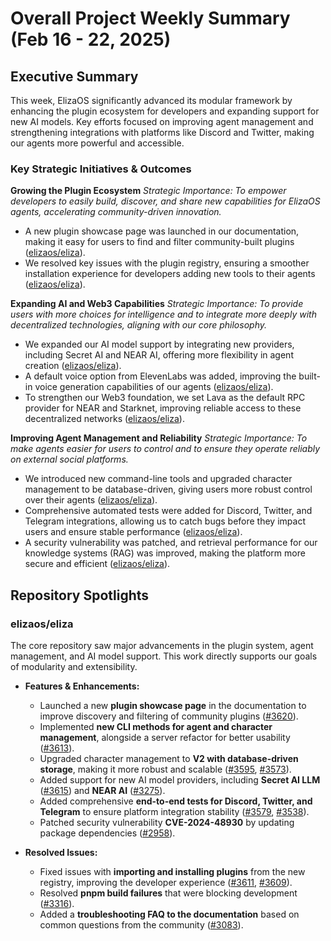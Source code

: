 # Overall Project Weekly Summary (Feb 16 - 22, 2025)

## Executive Summary
This week, ElizaOS significantly advanced its modular framework by enhancing the plugin ecosystem for developers and expanding support for new AI models. Key efforts focused on improving agent management and strengthening integrations with platforms like Discord and Twitter, making our agents more powerful and accessible.

### Key Strategic Initiatives & Outcomes

**Growing the Plugin Ecosystem**
*Strategic Importance: To empower developers to easily build, discover, and share new capabilities for ElizaOS agents, accelerating community-driven innovation.*
- A new plugin showcase page was launched in our documentation, making it easy for users to find and filter community-built plugins ([elizaos/eliza](https://github.com/elizaos/eliza)).
- We resolved key issues with the plugin registry, ensuring a smoother installation experience for developers adding new tools to their agents ([elizaos/eliza](https://github.com/elizaos/eliza)).

**Expanding AI and Web3 Capabilities**
*Strategic Importance: To provide users with more choices for intelligence and to integrate more deeply with decentralized technologies, aligning with our core philosophy.*
- We expanded our AI model support by integrating new providers, including Secret AI and NEAR AI, offering more flexibility in agent creation ([elizaos/eliza](https://github.com/elizaos/eliza)).
- A default voice option from ElevenLabs was added, improving the built-in voice generation capabilities of our agents ([elizaos/eliza](https://github.com/elizaos/eliza)).
- To strengthen our Web3 foundation, we set Lava as the default RPC provider for NEAR and Starknet, improving reliable access to these decentralized networks ([elizaos/eliza](https://github.com/elizaos/eliza)).

**Improving Agent Management and Reliability**
*Strategic Importance: To make agents easier for users to control and to ensure they operate reliably on external social platforms.*
- We introduced new command-line tools and upgraded character management to be database-driven, giving users more robust control over their agents ([elizaos/eliza](https://github.com/elizaos/eliza)).
- Comprehensive automated tests were added for Discord, Twitter, and Telegram integrations, allowing us to catch bugs before they impact users and ensure stable performance ([elizaos/eliza](https://github.com/elizaos/eliza)).
- A security vulnerability was patched, and retrieval performance for our knowledge systems (RAG) was improved, making the platform more secure and efficient ([elizaos/eliza](https://github.com/elizaos/eliza)).

## Repository Spotlights

### elizaos/eliza
The core repository saw major advancements in the plugin system, agent management, and AI model support. This work directly supports our goals of modularity and extensibility.

- **Features & Enhancements:**
  - Launched a new **plugin showcase page** in the documentation to improve discovery and filtering of community plugins ([#3620](https://github.com/elizaos/eliza/pull/3620)).
  - Implemented **new CLI methods for agent and character management**, alongside a server refactor for better usability ([#3613](https://github.com/elizaos/eliza/pull/3613)).
  - Upgraded character management to **V2 with database-driven storage**, making it more robust and scalable ([#3595](https://github.com/elizaos/eliza/pull/3595), [#3573](https://github.com/elizaos/eliza/pull/3573)).
  - Added support for new AI model providers, including **Secret AI LLM** ([#3615](https://github.com/elizaos/eliza/pull/3615)) and **NEAR AI** ([#3275](https://github.com/elizaos/eliza/pull/3275)).
  - Added comprehensive **end-to-end tests for Discord, Twitter, and Telegram** to ensure platform integration stability ([#3579](https://github.com/elizaos/eliza/pull/3579), [#3538](https://github.com/elizaos/eliza/pull/3538)).
  - Patched security vulnerability **CVE-2024-48930** by updating package dependencies ([#2958](https://github.com/elizaos/eliza/pull/2958)).

- **Resolved Issues:**
  - Fixed issues with **importing and installing plugins** from the new registry, improving the developer experience ([#3611](https://github.com/elizaos/eliza/pull/3611), [#3609](https://github.com/elizaos/eliza/pull/3609)).
  - Resolved **pnpm build failures** that were blocking development ([#3316](https://github.com/elizaos/eliza/issues/3316)).
  - Added a **troubleshooting FAQ to the documentation** based on common questions from the community ([#3083](https://github.com/elizaos/eliza/issues/3083)).